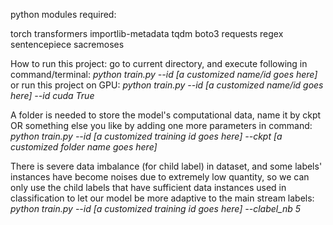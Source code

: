 python modules required:

torch transformers importlib-metadata 
tqdm boto3 requests regex sentencepiece sacremoses


How to run this project:
go to current directory, and execute following in command/terminal:
    *python train.py --id [a customized name/id goes here]*
or run this project on GPU:
    *python train.py --id [a customized name/id goes here] --id cuda True*

A folder is needed to store the model's computational data, name it by ckpt 
OR something else you like by adding one more parameters in command:
    *python train.py --id [a customized training id goes here] --ckpt [a customized folder name goes here]*


There is severe data imbalance (for child label) in dataset, and some labels' instances have become noises 
due to extremely low quantity, so we can only use the child labels that have sufficient data instances used 
in classification to let our model be more adaptive to the main stream labels:
    *python train.py --id [a customized training id goes here] --clabel_nb 5*